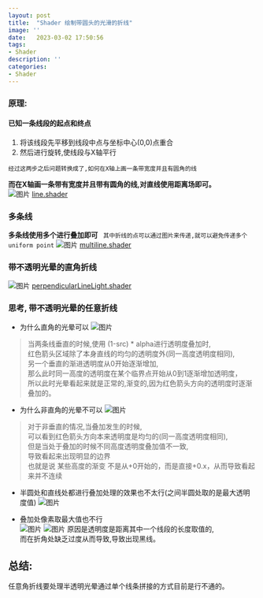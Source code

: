 ```yaml
---
layout: post
title:  "Shader 绘制带圆头的光滑的折线"
image: ''
date:   2023-03-02 17:50:56
tags:
- Shader
description: ''
categories: 
- Shader
---
```


### 原理:
#### 已知一条线段的起点和终点 
1. 将该线段先平移到线段中点与坐标中心(0,0)点重合
2. 然后进行旋转,使线段与X轴平行  

```经过这两步之后问题转换成了,如何在X轴上画一条带宽度并且有圆角的线```  

**而在X轴画一条带有宽度并且带有圆角的线,对直线使用距离场即可。**  
![图片](..\assets\img\shader\line.png)
[line.shader](..\assets\shader\line.frag)

### 多条线
**多条线使用多个进行叠加即可**
``` 其中折线的点可以通过图片来传递,就可以避免传递多个uniform point```
![图片](..\assets\img\shader\multiline.png)
[multiline.shader](..\assets\shader\multiline.frag)

### 带不透明光晕的直角折线
![图片](..\assets\img\shader\lineLight.png) 
[perpendicularLineLight.shader](..\assets\shader\perpendicularLineLight.frag)


### 思考, 带不透明光晕的任意折线
* 为什么直角的光晕可以
![图片](..\assets\img\shader\chuizhi.png)
>当两条线垂直的时候,使用 (1-src) * alpha进行透明度叠加时,  
红色箭头区域除了本身直线的均匀的透明度外(同一高度透明度相同),  
另一个垂直的渐进透明度从0开始逐渐增加,  
那么此时同一高度的透明度在某个临界点开始从0到1逐渐增加透明度，  
所以此时光晕看起来就是正常的,渐变的,因为红色箭头方向的透明度时逐渐叠加的。

* 为什么非直角的光晕不可以
![图片](..\assets\img\shader\qingxie.png)
> 对于非垂直的情况,当叠加发生的时候,  
可以看到红色箭头方向本来透明度是均匀的(同一高度透明度相同),   
但是当处于叠加的时候不同高度透明度叠加值不一致,  
导致看起来出现明显的边界  
也就是说 某些高度的渐变 不是从+0开始的，而是直接+0.x，从而导致看起来并不连续


* 半圆处和直线处都进行叠加处理的效果也不太行(之间半圆处取的是最大透明度值)
![图片](..\assets\img\shader\qingxie2.png)


* 叠加处像素取最大值也不行  
![图片](..\assets\img\shader\zhexian.png)
![图片](..\assets\img\shader\zhexian2.png)
原因是透明度是距离其中一个线段的长度取值的,  
而在折角处缺乏过度从而导致,导致出现黑线。
## 总结:
任意角折线要处理半透明光晕通过单个线条拼接的方式目前是行不通的。